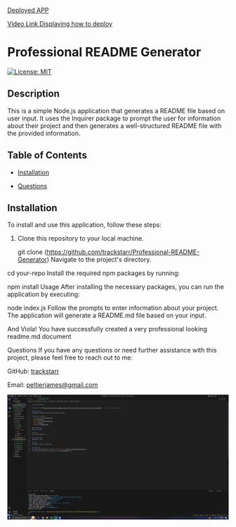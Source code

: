 [Deployed APP](https://trackstarr.github.io/Professional-README-Generator/)


[Video Link Displaying how to deploy](https://drive.google.com/file/d/1pRxDipbpVSWcdK2w6aqLJA1vui2oP-L2/view)

# Professional README Generator

[![License: MIT](https://img.shields.io/badge/License-MIT-blue.svg)](https://opensource.org/licenses/MIT)

## Description

This is a simple Node.js application that generates a README file based on user input. It uses the Inquirer package to prompt the user for information about their project and then generates a well-structured README file with the provided information.

## Table of Contents

- [Installation](#installation)

- [Questions](#questions)

## Installation

To install and use this application, follow these steps:

1. Clone this repository to your local machine.

   git clone (https://github.com/trackstarr/Professional-README-Generator)
Navigate to the project's directory.


cd your-repo
Install the required npm packages by running:



npm install
Usage
After installing the necessary packages, you can run the application by executing:


node index.js
Follow the prompts to enter information about your project. The application will generate a README.md file based on your input.

And Viola! You have successfully created a very professional looking readme.md document

Questions
If you have any questions or need further assistance with this project, please feel free to reach out to me:

GitHub: [trackstarr](https://github.com/trackstarr)

Email: peltierjames@gmail.com

![alt text](https://github.com/trackstarr/Professional-README-Generator/blob/main/Deployed%20application.png)
